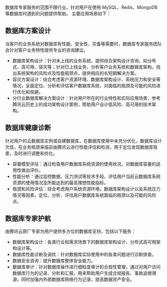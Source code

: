 数据库专家服务的范围不限行业。针对用户在使用 MySQL、Redis、MongoDB 等数据库时遇到的问题提供帮助。
主要应用场景如下：

## 数据库方案设计
当客户的业务系统对数据库有性能、安全性、灾备等需要时，数据库专家服务团队会针对客户业务特性提供专业的咨询建议。
- 数据库架构设计：针对未上线的业务系统，提供综合架构设计咨询，如分布式、高可用、容灾等；针对已上线业务，分析客户业务系统和数据库架构，找出系统架构的风险点及性能瓶颈点，提供相应的长短期解决方案。
- 容灾方案设计：综合考虑客户资源环境、数据库架构设计、系统压力和安全等情况，全面定位、分析和评估客户数据库系统，对面临的瓶颈及可能的风险进行优化和规避。
- 分行业数据库解决方案设计：针对用户所在的行业特性和实际应用场景，参考腾讯云历史上的成功架构设计案例，帮助用户设计低风险、高可用的技术架构。

## 数据库健康诊断
针对用户的云数据库实例或自建数据库，在数据库使用中未充分优化，数据库设计欠佳，在业务瓶颈来临前由腾讯云进行性能评估和检测，用于定位发现数据库隐患，及时进行调整和优化。
- 容量模型评估：通过检查用户数据库系统资源的使用状况，对数据库容量的适用性做出评价。
- 性能分析：通过监控数据、压力测试等技术手段，评估用户当前云数据库系统资源的使用情况及所能达到的最高理想性能指标。
- 瓶颈和风险评估：综合考虑用户系统资源环境，数据库架构设计以及系统压力情况等因素，定位、分析、评估用户数据库系统面临的瓶颈以及可能的风险点。

## 数据库专家护航
由腾讯云原厂专家为用户提供多方位的数据库支持，包括以下服务：
- 数据库架构设计：各类行业和需求场景下的数据库架构设计、分布式高可用架构设计等。
- 数据库性能诊断及调优：针对数据库实际使用中的各类问题进行诊断排查。
- 数据安全咨询：提升数据库整体安全能力。
- 数据库审计：针对数据库操作进行细粒度审计的合规性管理，通过对用户访问数据库行为的记录、分析和汇报，用来帮助用户生成合规报告、事故追根溯源，同时加强内外部数据库网络行为记录，提高数据资产安全。
